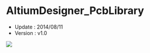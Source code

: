 AltiumDesigner_PcbLibrary
=========================
* Update : 2014/08/11
* Version : v1.0

<img src="https://lh6.googleusercontent.com/-Yn64tjOW7Vo/U-jG4QG0ZGI/AAAAAAAAKM8/2cyZLPPg3cU/s600/Package.png" />
